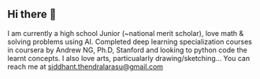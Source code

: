## Hi there 👋

I am currently a high school Junior (~national merit scholar), love math & solving problems using AI.
Completed deep learning specialization courses in coursera by Andrew NG, Ph.D, Stanford and looking to python code the learnt concepts.
I also love arts, particualarly drawing/sketching... 
You can reach me at siddhant.thendralarasu@gmail.com
